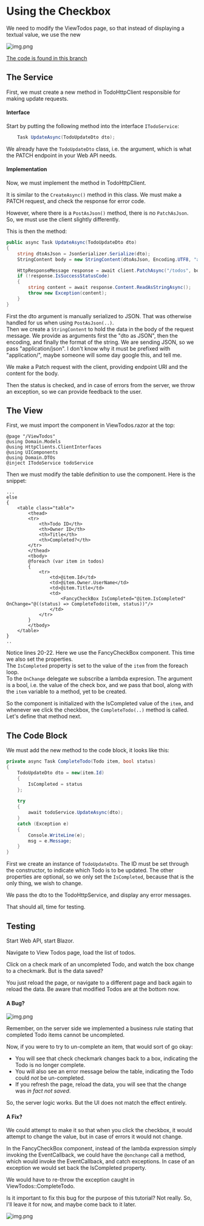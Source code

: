# Using the Checkbox

We need to modify the ViewTodos page, so that instead of displaying a textual value, we use the new 

![img.png](Resources/FancyCheckBoxMeme.png)

[The code is found in this branch](https://github.com/TroelsMortensen/WasmTodo/tree/015_CheckBoxComponent)

## The Service
First, we must create a new method in TodoHttpClient responsible for making update requests.


#### Interface
Start by putting the following method into the interface `ITodoService`:

```csharp
    Task UpdateAsync(TodoUpdateDto dto);
```

We already have the `TodoUpdateDto` class, i.e. the argument, which is what the PATCH endpoint in your Web API needs.


#### Implementation
Now, we must implement the method in TodoHttpClient.

It is similar to the `CreateAsync()` method in this class. We must make a PATCH request, and check the response for error code.

However, where there is a `PostAsJson()` method, there is no `PatchAsJson`. So, we must use the client slightly differently.

This is then the method:

```csharp
public async Task UpdateAsync(TodoUpdateDto dto)
{
    string dtoAsJson = JsonSerializer.Serialize(dto);
    StringContent body = new StringContent(dtoAsJson, Encoding.UTF8, "application/json");

    HttpResponseMessage response = await client.PatchAsync("/todos", body);
    if (!response.IsSuccessStatusCode)
    {
        string content = await response.Content.ReadAsStringAsync();
        throw new Exception(content);
    }
}
```

First the dto argument is manually serialized to JSON. That was otherwise handled for us when using `PostAsJson(..)`.\
Then we create a `StringContent` to hold the data in the body of the request message. We provide as arguments first the "dto as JSON", then the encoding, and finally the format of the string. We are sending JSON, so we pass "application/json". I don't know why it must be prefixed with "application/", maybe someone will some day google this, and tell me.

We make a Patch request with the client, providing endpoint URI and the content for the body.

Then the status is checked, and in case of errors from the server, we throw an exception, so we can provide feedback to the user.

## The View
First, we must import the component in ViewTodos.razor at the top:

```razor{4}
@page "/ViewTodos"
@using Domain.Models
@using HttpClients.ClientInterfaces
@using UIComponents
@using Domain.DTOs
@inject ITodoService todoService
```

Then we must modify the table definition to use the component. Here is the snippet:

```razor{20-22}
...
else
{
    <table class="table">
        <thead>
        <tr>
            <th>Todo ID</th>
            <th>Owner ID</th>
            <th>Title</th>
            <th>Completed?</th>
        </tr>
        </thead>
        <tbody>
        @foreach (var item in todos)
        {
            <tr>
                <td>@item.Id</td>
                <td>@item.Owner.UserName</td>
                <td>@item.Title</td>
                <td>
                    <FancyCheckBox IsCompleted="@item.IsCompleted" OnChange="@((status) => CompleteTodo(item, status))"/>
                </td>
            </tr>
        }
        </tbody>
    </table>
}
..
```

Notice lines 20-22. Here we use the FancyCheckBox component. This time we also set the properties.\
The `IsCompleted` property is set to the value of the `item` from the foreach loop.\
To the `OnChange` delegate we subscribe a lambda expresion. The argument is a bool, i.e. the value of the check box, and we pass that bool, along with the `item` variable to a method, yet to be created. 

So the component is initialized with the IsCompleted value of the `item`, and whenever we click the checkbox, the `CompleteTodo(..)` method is called. Let's define that method next.

## The Code Block

We must add the new method to the code block, it looks like this:

```csharp
private async Task CompleteTodo(Todo item, bool status)
{
    TodoUpdateDto dto = new(item.Id)
    {
        IsCompleted = status
    };
    
    try
    {
        await todoService.UpdateAsync(dto);
    }
    catch (Exception e)
    {
        Console.WriteLine(e);
        msg = e.Message;
    }
}
```

First we create an instance of `TodoUpdateDto`. The ID must be set through the constructor, to indicate which Todo is to be updated.
The other properties are optional, so we only set the `IsCompleted`, because that is the only thing, we wish to change.

We pass the dto to the TodoHttpService, and display any error messages.

That should all, time for testing.

## Testing
Start Web API, start Blazor.

Navigate to View Todos page, load the list of todos.

Click on a check mark of an uncompleted Todo, and watch the box change to a checkmark. But is the data saved?

You just reload the page, or navigate to a different page and back again to reload the data. Be aware that modified Todos are at the bottom now.

#### A Bug?

![img.png](Resources/ComputerBug.png)

Remember, on the server side we implemented a business rule stating that completed Todo items cannot be uncompleted.

Now, if you were to try to un-complete an item, that would sort of go okay:
* You will see that check checkmark changes back to a box, indicating the Todo is no longer complete.
* You will also see an error message below the table, indicating the Todo could _not_ be un-completed.
* If you refresh the page, reload the data, you will see that the change was _in fact not saved_.

So, the server logic works. But the UI does not match the effect entirely.

#### A Fix?
We could attempt to make it so that when you click the checkbox, it would attempt to change the value, but in case of errors it would not change.

In the FancyCheckBox component, instead of the lambda expression simply invoking the EventCallback, we could have the `@onchange` call a method, which would invoke the EventCallback, and catch exceptions. 
In case of an exception we would set back the IsCompleted property.

We would have to re-throw the exception caught in ViewTodos::CompleteTodo.

Is it important to fix this bug for the purpose of this tutorial? Not really. So, I'll leave it for now, and maybe come back to it later.

![img.png](Resources/DealWithIt.png)